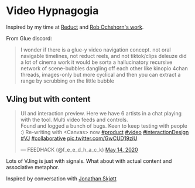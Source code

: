 # Video Hypnagogia

Inspired by my time at [Reduct](https://reduct.video) and [Rob Ochshorn's work](https://rmozone.com/).

From Glue discord:

> I wonder if there is a glue-y video navigation concept. not oral navigable timelines, not reduct reels, and not tiktok/clips
> deleuze did a lot of cinema work
> it would be sorta a hallucinatory recursive network of scene-bubbles dangling off each other like kinopio
> 4chan threads, images-only but more cyclical
> and then you can extract a range by scrubbing on the little bubble

## VJing but with content

<blockquote class="twitter-tweet"><p lang="en" dir="ltr">UI and interaction preview. Here we have 6 artists in a chat playing with the tool. Multi video feeds and controls. <br>Found and logged a bunch of bugs. Keen to keep testing with people :) Re-writing with &lt;Canvas&gt; now <a href="https://twitter.com/hashtag/product?src=hash&amp;ref_src=twsrc%5Etfw">#product</a> <a href="https://twitter.com/hashtag/video?src=hash&amp;ref_src=twsrc%5Etfw">#video</a> <a href="https://twitter.com/hashtag/interactionDesign?src=hash&amp;ref_src=twsrc%5Etfw">#interactionDesign</a> <a href="https://twitter.com/hashtag/VJ?src=hash&amp;ref_src=twsrc%5Etfw">#VJ</a> <a href="https://twitter.com/hashtag/collaborative?src=hash&amp;ref_src=twsrc%5Etfw">#collaborative</a> <a href="https://t.co/GwCUD19ziU">pic.twitter.com/GwCUD19ziU</a></p>&mdash; FEEDHACK (@f_e_e_d_h_a_c_k) <a href="https://twitter.com/f_e_e_d_h_a_c_k/status/1260887107360325633?ref_src=twsrc%5Etfw">May 14, 2020</a></blockquote> <script async src="https://platform.twitter.com/widgets.js" charset="utf-8"></script>

Lots of VJing is just with signals. What about with actual content and associative metaphor.

Inspired by conversation with [Jonathan Skjøtt](https://resevoir.net/)
